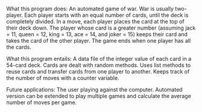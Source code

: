 What this program does: An automated game of war. War is usually two-player. Each player starts with an equal number of cards, until the deck is completely divided. In a move, each player places the card at the top of their deck down. The player whose card is a greater number (assuming jack = 11, queen = 12, king = 13, ace = 14, and joker = 15) keeps their card and takes the card of the other player. The game ends when one player has all the cards.

What this program entails: A data file of the integer value of each card in a 54-card deck. Cards are dealt with random methods. Uses list methods to reuse cards and transfer cards from one player to another. Keeps track of the number of moves with a counter variable.

Future applications: The user playing against the computer. Automated version can be extended to play multiple games and calculate the average number of moves per game. 

